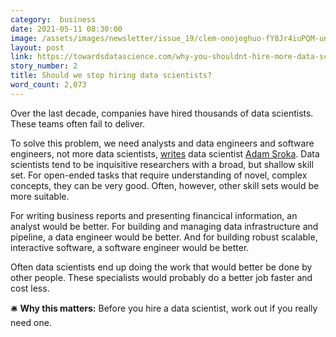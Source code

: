 ```yaml
---
category:  business
date: 2021-05-11 08:30:00
image: /assets/images/newsletter/issue_19/clem-onojeghuo-fY8Jr4iuPQM-unsplash.jpeg
layout: post
link: https://towardsdatascience.com/why-you-shouldnt-hire-more-data-scientists-3188a1597fa3
story_number: 2
title: Should we stop hiring data scientists?
word_count: 2,073
---
```


Over the last decade, companies have hired thousands of data scientists. These teams often fail to deliver. 

To solve this problem, we need analysts and data engineers and software engineers, not more data scientists, [writes](https://towardsdatascience.com/why-you-shouldnt-hire-more-data-scientists-3188a1597fa3) data scientist [Adam Sroka](https://www.linkedin.com/in/aesroka/). Data scientists tend to be inquisitive researchers with a broad, but shallow skill set. For open-ended tasks that require understanding of novel, complex concepts, they can be very good. Often, however, other skill sets would be more suitable.  

For writing business reports and presenting financical information, an analyst would be better. For building and managing data infrastructure and pipeline, a data engineer would be better. And for building robust scalable, interactive software, a software engineer would be better. 

Often data scientists end up doing the work that would better be done by other people. These specialists would probably do a better job faster and cost less. 

🛎️ **Why this matters:** Before you hire a data scientist, work out if you really need one.